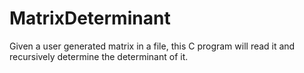 # MatrixDeterminant

Given a user generated matrix in a file, this C program will read it and recursively determine the determinant of it.
